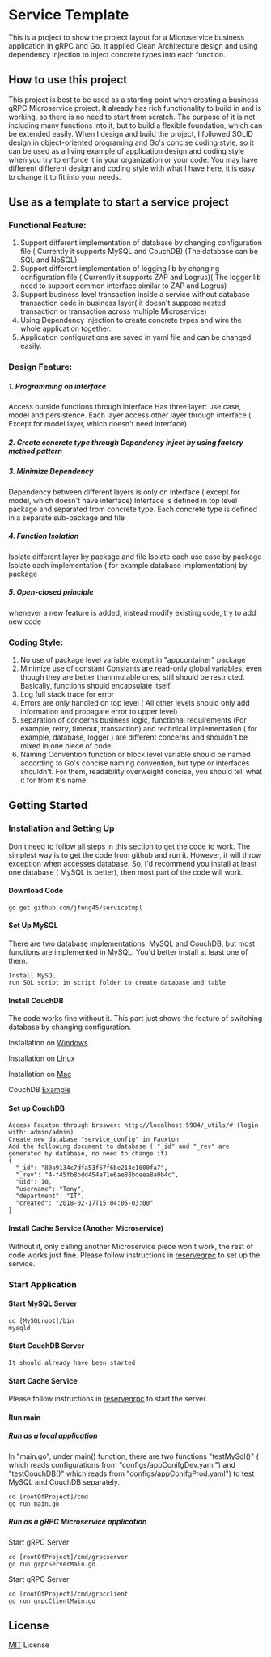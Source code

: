 # Service Template

This is a project to show the project layout for a Microservice business application in gRPC and Go. It applied Clean Architecture design and using dependency injection to inject concrete types into each function. 

## How to use this project
This project is best to be used as a starting point when creating a business gRPC Microservice project. It already has rich functionality to build in and is working, so there is no need to start from scratch. The purpose of it is not including many functions into it, but to build a flexible foundation, which can be extended easily. When I design and build the project, I followed SOLID design in object-oriented programing and Go's concise coding style, so it can be used as a living example of application design and coding style when you try to enforce it in your organization or your code. You may have different different design and coding style with what I have here, it is easy to change it to fit into your needs. 

## Use as a template to start a service project
### Functional Feature:
1. Support different implementation of database by changing configuration file ( Currently it supports MySQL and CouchDB) (The database can be SQL and NoSQL)
2. Support different implementation of logging lib by changing configuration file ( Currently it supports ZAP and Logrus)( The logger lib need to support common interface similar to ZAP and Logrus)
3. Support business level transaction inside a service without database transaction code in business layer( it doesn't suppose nested transaction or transaction across multiple Microservice)  
4. Using Dependency Injection to create concrete types and wire the whole application together.
5. Application configurations are saved in yaml file and can be changed easily. 

### Design Feature:
##### 1. Programming on interface 
Access outside functions through interface
Has three layer: use case, model and persistence. Each layer access other layer through interface ( Except for model layer, which doesn't need interface)
##### 2. Create concrete type through Dependency Inject by using factory method pattern
##### 3. Minimize Dependency
Dependency between different layers is only on interface ( except for model, which doesn't have interface)
Interface is defined in top level package and separated from concrete type. 
Each concrete type is defined in a separate sub-package and file 
##### 4. Function Isolation
Isolate different layer by package and file
Isolate each use case by package 
Isolate each implementation ( for example database implementation) by package
##### 5. Open-closed principle
whenever a new feature is added, instead modify existing code, try to add new code
  

### Coding Style:
1. No use of package level variable except in "appcontainer" package
2. Minimize use of constant
Constants are read-only global variables, even though they are better than mutable ones, still should be restricted.
Basically, functions should encapsulate itself. 
3. Log full stack trace for error
4. Errors are only handled on top level ( All other levels should only add information and propagate error to upper level)
5. separation of concerns
business logic, functional requirements (For example, retry, timeout, transaction) and technical implementation ( for example, database, logger ) are different concerns and shouldn't be mixed in one piece of code. 
6. Naming Convention 
function or block level variable should be named according to Go's concise naming convention, but type or interfaces shouldn't. For them, readability overweight concise, you should tell what it for from it's name.   

## Getting Started

### Installation and Setting Up

Don't need to follow all steps in this section to get the code to work. The simplest way is to get the code from github and run it. However, it will throw exception when accesses database. So, I'd recommend you install at least one database ( MySQL is better), then most part of the code will work. 

#### Download Code

```
go get github.com/jfeng45/servicetmpl
```

#### Set Up MySQL

There are two database implementations, MySQL and CouchDB, but most functions are implemented in MySQL. You'd better install at least one of them. 
```
Install MySQL
run SQL script in script folder to create database and table
```
#### Install CouchDB

The code works fine without it. This part just shows the feature of switching database by changing configuration.
 
Installation on [Windows](https://docs.couchdb.org/en/2.2.0/install/windows.html)

Installation on [Linux](https://docs.couchdb.org/en/2.2.0/install/unix.html)

Installation on [Mac](https://docs.couchdb.org/en/2.2.0/install/mac.html)

CouchDB [Example](https://github.com/go-kivik/kivik/wiki/Usage-Examples)

#### Set up CouchDB

```
Access Fauxton through broswer: http://localhost:5984/_utils/# (login with: admin/admin)
Create new database "service_config" in Fauxton
Add the following document to database ( "_id" and "_rev" are generated by database, no need to change it)
{
  "_id": "80a9134c7dfa53f67f6be214e1000fa7",
  "_rev": "4-f45fb8bdd454a71e6ae88bdeea8a0b4c",
  "uid": 10,
  "username": "Tony",
  "department": "IT",
  "created": "2018-02-17T15:04:05-03:00"
}
```
#### Install Cache Service (Another Microservice)

Without it, only calling another Microservice piece won't work, the rest of code works just fine. Please follow instructions in [reservegrpc](https://github.com/jfeng45/reservegrpc) to set up the service.

### Start Application

#### Start MySQL Server
```
cd [MySQLroot]/bin
mysqld
```

#### Start CouchDB Server
```
It should already have been started
```
#### Start Cache Service

Please follow instructions in [reservegrpc](https://github.com/jfeng45/reservegrpc) to start the server.

#### Run main

##### Run as a local application
In "main.go", under main() function, there are two functions "testMySql()" ( which reads configurations from "configs/appConifgDev.yaml") and "testCouchDB()"  which reads from "configs/appConifgProd.yaml") to test MySQL and CouchDB separately.
```
cd [rootOfProject]/cmd
go run main.go
```
##### Run as a gRPC Microservice application

Start gRPC Server
```
cd [rootOfProject]/cmd/grpcserver
go run grpcServerMain.go
```
Start gRPC Server
```
cd [rootOfProject]/cmd/grpcclient
go run grpcClientMain.go
```

## License

[MIT](LICENSE.txt) License



